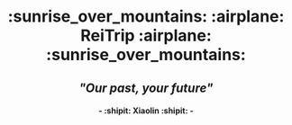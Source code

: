 
  <h1 align="center">:sunrise_over_mountains: :airplane: ReiTrip :airplane: :sunrise_over_mountains:</h1>
  <h2 align="center"><em>"Our past, your future"</em></h2>
  <h4 align="center"> - :shipit: Xiaolin :shipit: - </h4>
